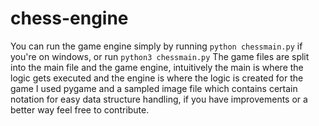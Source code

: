 # chess-engine
You can run the game engine simply by running ```python chessmain.py``` if you're on windows, or run ``` python3 chessmain.py ``` 
The game files are split into the main file and the game engine, intuitively the main is where the logic gets executed and the engine is where the logic is created
for the game I used pygame and a sampled image file which contains certain notation for easy data structure handling, if you have improvements or a better way feel free to contribute.

